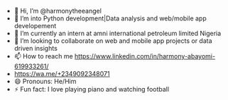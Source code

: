 - 👋 Hi, I’m @harmonytheeangel
- 👀 I’m into Python development|Data analysis and web/mobile app developement
- 🌱 I’m currently an intern at amni international petroleum limited Nigeria
- 💞️ I’m looking to collaborate on web and mobile app projects or data driven insights
- 📫 How to reach me https://www.linkedin.com/in/harmony-abayomi-619933261/
- https://wa.me/+2349092348071
- 😄 Pronouns: He/Him
- ⚡ Fun fact: I love playing piano and watching football

<!---
harmonytheeangel/harmonytheeangel is a ✨ special ✨ repository because its `README.md` (this file) appears on your GitHub profile.
You can click the Preview link to take a look at your changes.
--->
